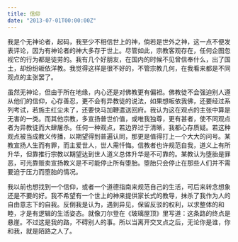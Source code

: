 ```yaml
---
title: 信仰
date: "2013-07-01T00:00:00Z"
---
```


我是个无神论者，起码，我至少不相信世上的神，倘若是世外之神，这一点不便发表评论，因为有神论者的神大多存于世上。尽管如此，宗教客观存在，任何企图忽视它的行为都是徒劳的。我有几个好朋友，在国内的时候不见曾信奉什么，出了国土，却纷纷皈依洋教。我觉得这样是很不好的，不管宗教几何，在我看来都是不同观点的主张罢了。

虽然无神论，但由于所在地缘，内心还是对佛教更有偏袒。佛教徒不会强迫别人遵从他们的信仰，心存善忍，更不会有异教徒的说法，如果想皈依我佛，还要经过系列考试，若施主红尘未了，还要快马加鞭遣送回府。我认为这在观点的主张中算是无害的一类。而其他宗教，多宣扬普世价值，或唯我独尊，更有甚者，使不同观点者为异教徒而大肆屠杀。任何一种观点，若边界过于清晰，我都心存质疑。若这种观点被当成教义传播，以期望得到普遍认同，那更是值得打上一个大大的问号。某教宣扬人生而有罪，而主爱世人，世人需忏悔。信教者也许规范自我，道义上有所升华，但靠推行宗教以期望达到世人道义总体升华是不可靠的。某教认为堕胎是罪恶，可光靠贩卖宣扬教义是不可能停止所有堕胎。堕胎只会停止在那些人们并不需要迫于压力而堕胎的情况。

我以前也想找到一个信仰，或者一个道德指南来规范自己的生活，可后来转念想象还是不要的好。我不希望有一个世上的神来提供家长式的教导，抹杀了我作为人的自由意志下的自我。反倒我是认为，遇到异见，保留反驳的权利，以求整体的和睦，才是有逻辑的生活姿态。就像刀尔登在《玻璃屋顶》里写道：这条路的终点是悬崖。不过这是我的路，不碍别人的事。所以当离开交叉点之后，无论你是谁，你和我，就是陌路之人了。